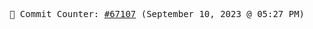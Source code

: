 <p align="center">
    <samp>
        📮 Commit Counter: <a href="https://github.com/Javascript-void0/Javascript-void0/commits/main">#67107</a> (September 10, 2023 @ 05:27 PM)
    </samp>
</p>